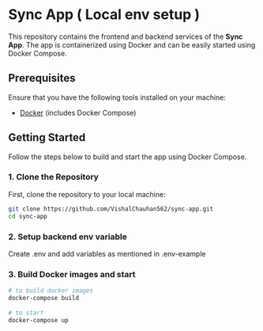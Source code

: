 # Sync App ( Local env setup )

This repository contains the frontend and backend services of the **Sync App**. The app is containerized using Docker and can be easily started using Docker Compose.

## Prerequisites

Ensure that you have the following tools installed on your machine:
- [Docker](https://www.docker.com/get-started) (includes Docker Compose)

## Getting Started

Follow the steps below to build and start the app using Docker Compose.

### 1. Clone the Repository

First, clone the repository to your local machine:

```bash
git clone https://github.com/VishalChauhan562/sync-app.git
cd sync-app
```

### 2. Setup backend env variable

Create .env and add variables as mentioned in .env-example

### 3. Build Docker images and start

```bash
# to build docker images
docker-compose build
 
# to start 
docker-compose up
```
